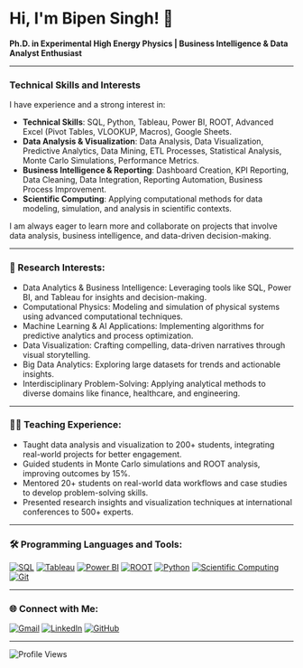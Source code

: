 # Hi, I'm Bipen Singh! 👋

  **Ph.D. in Experimental High Energy Physics | Business Intelligence & Data Analyst Enthusiast**

---

### Technical Skills and Interests

I have experience and a strong interest in:

- **Technical Skills**:
  SQL, Python, Tableau, Power BI, ROOT, Advanced Excel (Pivot Tables, VLOOKUP, Macros), Google Sheets.
- **Data Analysis & Visualization**:
  Data Analysis, Data Visualization, Predictive Analytics, Data Mining, ETL Processes, Statistical Analysis,
  Monte Carlo Simulations, Performance Metrics.
- **Business Intelligence & Reporting**:
  Dashboard Creation, KPI Reporting, Data Cleaning, Data Integration, Reporting Automation,
  Business Process Improvement.
- **Scientific Computing**:
  Applying computational methods for data modeling, simulation, and analysis in scientific contexts.

I am always eager to learn more and collaborate on projects that involve data analysis, business intelligence, and data-driven decision-making.

---

### 🔬 Research Interests:
- Data Analytics & Business Intelligence: Leveraging tools like SQL, Power BI, and Tableau for insights and decision-making.
- Computational Physics: Modeling and simulation of physical systems using advanced computational techniques.
- Machine Learning & AI Applications: Implementing algorithms for predictive analytics and process optimization.
- Data Visualization: Crafting compelling, data-driven narratives through visual storytelling.
- Big Data Analytics: Exploring large datasets for trends and actionable insights.
- Interdisciplinary Problem-Solving: Applying analytical methods to diverse domains like finance, healthcare, and engineering.

---

### 👨‍🏫 Teaching Experience:
- Taught data analysis and visualization to 200+ students, integrating real-world projects for better engagement.
- Guided students in Monte Carlo simulations and ROOT analysis, improving outcomes by 15%.
- Mentored 20+ students on real-world data workflows and case studies to develop problem-solving skills.
- Presented research insights and visualization techniques at international conferences to 500+ experts.

---

### 🛠 Programming Languages and Tools:
[![SQL](https://img.shields.io/badge/-SQL-4479A1?style=flat&logo=mysql&logoColor=white)](https://www.mysql.com/)
[![Tableau](https://img.shields.io/badge/-Tableau-E97627?style=flat&logo=tableau&logoColor=white)](https://www.tableau.com/)
[![Power BI](https://img.shields.io/badge/-Power%20BI-F2C811?style=flat&logo=power-bi&logoColor=white)](https://powerbi.microsoft.com/)
[![ROOT](https://img.shields.io/badge/-ROOT-000000?style=flat&logo=root&logoColor=white)](https://root.cern/)
[![Python](https://img.shields.io/badge/-Python-3776AB?style=flat&logo=python&logoColor=white)](https://www.python.org/)
[![Scientific Computing](https://img.shields.io/badge/-Scientific%20Computing-4CAF50?style=flat&logo=scipy&logoColor=white)](https://www.scipy.org/)
[![Git](https://img.shields.io/badge/-Git-F05032?style=flat&logo=git&logoColor=white)](https://git-scm.com/)

---

### 🌐 Connect with Me:
[![Gmail](https://img.shields.io/badge/-Gmail-D14836?style=flat&logo=gmail&logoColor=white)](mailto:bipenkotwal121988@gmail.com)
[![LinkedIn](https://img.shields.io/badge/-LinkedIn-blue?style=flat&logo=linkedin&logoColor=white)](https://www.linkedin.com/in/dr-bipen-singh-275457114)
[![GitHub](https://img.shields.io/badge/-GitHub-181717?style=flat&logo=github&logoColor=white)](https://github.com/bskotwal123)

---

![Profile Views](https://komarev.com/ghpvc/?username=bskotwal123&color=blue)

